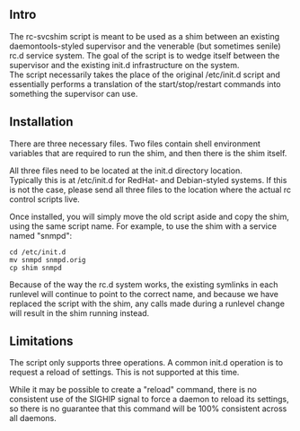 Intro
---
The rc-svcshim script is meant to be used as a shim between an existing 
daemontools-styled supervisor and the venerable (but sometimes senile) 
rc.d service system. The goal of the script is to wedge itself between 
the supervisor and the existing init.d infrastructure on the system.  
The script necessarily takes the place of the original /etc/init.d 
script and essentially performs a translation of the start/stop/restart 
commands into something the supervisor can use.


Installation
---
There are three necessary files.  Two files contain shell environment 
variables that are required to run the shim, and then there is the shim 
itself.

All three files need to be located at the init.d directory location.  
Typically this is at /etc/init.d for RedHat- and Debian-styled systems.  If
this is not the case, please send all three files to the location where
the actual rc control scripts live.

Once installed, you will simply move the old script aside and copy the 
shim, using the same script name.  For example, to use the shim
with a service named "snmpd":

    cd /etc/init.d
    mv snmpd snmpd.orig
    cp shim snmpd

Because of the way the rc.d system works, the existing symlinks in each 
runlevel will continue to point to the correct name, and because we have 
replaced the script with the shim, any calls made during a runlevel 
change will result in the shim running instead.


Limitations
---
The script only supports three operations.  A common init.d operation
is to request a reload of settings.  This is not supported at this time.

While it may be possible to create a "reload" command, there is no 
consistent use of the SIGHIP signal to force a daemon to reload its 
settings, so there is no guarantee that this command will be 100% 
consistent across all daemons.
